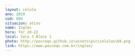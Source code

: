 ```yaml
---
layout: celula
ano: 2019
cod: 004
situacion: ativo
name: Inglês
hora: Ter 20-22
local: Sala 3 Bloco 1 
photo: http://pacceqx.github.io\assets\pic\celulas\04.png
link: https://www.pacceqx.com.br/ingles/
---
```


